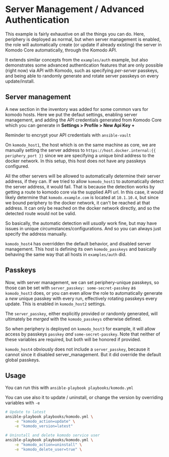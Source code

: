# Server Management / Advanced Authentication

This example is fairly exhaustive on all the things you can do.
Here, periphery is deployed as normal, but when server management is enabled,
the role will automatically create (or update if already existing)
the server in Komodo Core automatically, through the Komodo API.

It extends similar concepts from the `examples/auth` example,
but also demonstrates some advanced authentication features that
are only possible (right now) via API with Komodo, such as
specifying *per-server* passkeys, and being able to randomly
generate and rotate server passkeys on every update/install.

## Server management

A new section in the inventory was added for some common vars
for komodo hosts. Here we put the defaut settings, enabling server management,
and adding the API credentials generated from Komodo Core which you can
generate in **Settings > Profile > New Api Key +**

Reminder to encrypt your API credentials with `ansible-vault`

On `komodo_host1`, the host which is on the same machine as core,
we are manually setting the server address to `https://host.docker.internal:{{ periphery_port }}`
since we are specifying a unique bind address to the docker network. In this setup,
this host does not have any passkeys configured.

All the other servers will be allowed to automatically determine their server address, if they can.
If we tried to allow `komodo_host1` to automatically detect the server address, it would fail.
That is because the detection works by getting a route to komodo core via the supplied API url.
In this case, it would likely determine that `komodo.example.com` is located at `10.1.10.4`,
but since we bound periphery to the docker network, it can't be reached at that address. It
can only be reached on the docker network directly, and so the detected route would not be valid.

So basically, the automatic detection will *usually* work fine, but may have issues in unique
circumstances/configurations. And so you can always just specify the address manually.

`komodo_host4` has overridden the default behavior, and disabled server management.
This host is defining its own `komodo_passkeys` and basically behaving the same way
that all hosts in `examples/auth` did.

## Passkeys

Now, with server management, we can set periphery-unique passkeys, so
those can be set with `server_passkey: some-secret-passkey` as `komodo_host3` does,
or you can even allow the role to automatically generate a *new* unique passkey
with every run, effectively rotating passkeys every update. This is enabled
in `komodo_host2` settings.

The `server_passkey`, either explicitly provided or randomly generated, will
ultimately be *merged* with the `komodo_passkeys` otherwise defined.

So when periphery is deployed on `komodo_host3` for example, it will allow
access by passkeys `passkey` *and* `some-secret-passkey`. Note that neither of
these variables are required, but both will be honored if provided.

`komodo_host4` obviously does not include a `server_passkey`, because it cannot
since it disabled server_management. But it did override the default global passkeys.

## Usage

You can run this with `ansible-playbook playbooks/komodo.yml`

You can use also it to update / uninstall, or change the version by
overriding variables with `-e`

```sh
# Update to latest
ansible-playbook playbooks/komodo.yml \
    -e "komodo_action=update" \
    -e "komodo_version=latest"

# Uninstall and delete komodo service user
ansible-playbook playbooks/komodo.yml \
    -e "komodo_action=uninstall" \
    -e "komodo_delete_user=true" \
```
